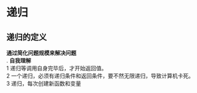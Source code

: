 # 递归    
## 递归的定义    
**通过简化问题规模来解决问题**   
. **自我理解**    
1 递归等调用自身完毕后，才开始返回值。    
2 一个递归，必须有递归条件和返回条件，要不然无限递归，导致计算机卡死。    
3 递归，每次创建新函数和变量   
